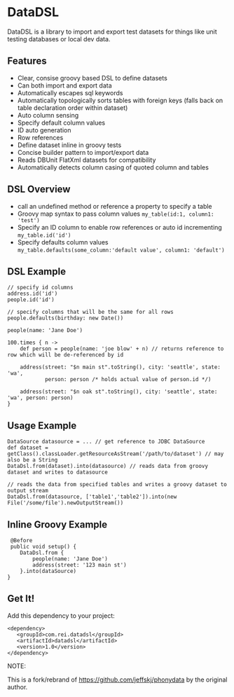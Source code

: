 DataDSL
=======

DataDSL is a library to import and export test datasets for things like unit testing databases or local dev data.

Features
--------

  * Clear, consise groovy based DSL to define datasets
  * Can both import and export data
  * Automatically escapes sql keywords
  * Automatically topologically sorts tables with foreign keys (falls back on table declaration order within dataset)
  * Auto column sensing
  * Specify default column values
  * ID auto generation
  * Row references
  * Define dataset inline in groovy tests
  * Concise builder pattern to import/export data
  * Reads DBUnit FlatXml datasets for compatibility
  * Automatically detects column casing of quoted column and tables

DSL Overview
------------
  * call an undefined method or reference a property to specify a table
  * Groovy map syntax to pass column values `my_table(id:1, column1: 'test')`
  * Specify an ID column to enable row references or auto id incrementing `my_table.id('id')`
  * Specify defaults column values `my_table.defaults(some_column:'default value', column1: 'default')`

DSL Example
-----------

    // specify id columns
    address.id('id')
    people.id('id')

    // specify columns that will be the same for all rows
    people.defaults(birthday: new Date())

    people(name: 'Jane Doe')

    100.times { n ->
        def person = people(name: 'joe blow' + n) // returns reference to row which will be de-referenced by id

        address(street: "$n main st".toString(), city: 'seattle', state: 'wa',
                person: person /* holds actual value of person.id */)

        address(street: "$n oak st".toString(), city: 'seattle', state: 'wa', person: person)
    }

Usage Example
-------------

    DataSource datasource = ... // get reference to JDBC DataSource
    def dataset = getClass().classLoader.getResourceAsStream('/path/to/dataset') // may also be a String
    DataDsl.from(dataset).into(datasource) // reads data from groovy dataset and writes to datasource

    // reads the data from specified tables and writes a groovy dataset to output stream
    DataDsl.from(datasource, ['table1','table2']).into(new File('/some/file').newOutputStream())


Inline Groovy Example
---------------------

     @Before
     public void setup() {
        DataDsl.from {
            people(name: 'Jane Doe')
            address(street: '123 main st')
        }.into(dataSource)
    }

Get It!
-------

Add this dependency to your project:

    <dependency>
       <groupId>com.rei.datadsl</groupId>
       <artifactId>datadsl</artifactId>
       <version>1.0</version>
    </dependency>

NOTE:

This is a fork/rebrand of https://github.com/jeffskj/phonydata by the original author. 